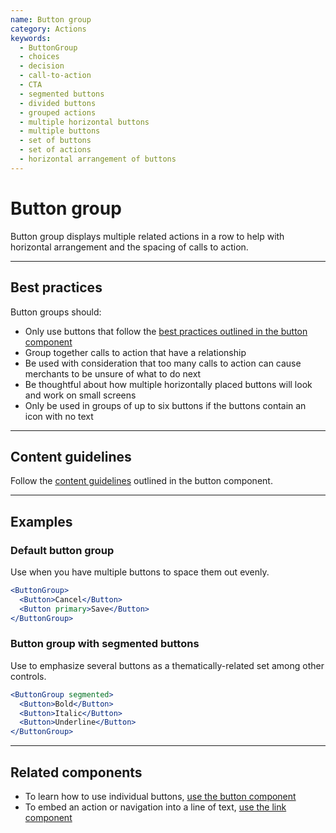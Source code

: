 ```yaml
---
name: Button group
category: Actions
keywords:
  - ButtonGroup
  - choices
  - decision
  - call-to-action
  - CTA
  - segmented buttons
  - divided buttons
  - grouped actions
  - multiple horizontal buttons
  - multiple buttons
  - set of buttons
  - set of actions
  - horizontal arrangement of buttons
---
```


# Button group

Button group displays multiple related actions in a row to help with horizontal
arrangement and the spacing of calls to action.

---

## Best practices

Button groups should:

- Only use buttons that follow the
  [best practices outlined in the button component](/components/actions/button#best-practices)
- Group together calls to action that have a relationship
- Be used with consideration that too many calls to action can cause merchants
  to be unsure of what to do next
- Be thoughtful about how multiple horizontally placed buttons will look and work
  on small screens
- Only be used in groups of up to six buttons if the buttons contain an icon
  with no text

---

## Content guidelines

Follow the [content guidelines](/components/actions/button#content-guidelines)
outlined in the button component.

---

## Examples

### Default button group

Use when you have multiple buttons to space them out evenly.

```jsx
<ButtonGroup>
  <Button>Cancel</Button>
  <Button primary>Save</Button>
</ButtonGroup>
```

### Button group with segmented buttons

Use to emphasize several buttons as a thematically-related set among other controls.

```jsx
<ButtonGroup segmented>
  <Button>Bold</Button>
  <Button>Italic</Button>
  <Button>Underline</Button>
</ButtonGroup>
```

---

## Related components

- To learn how to use individual buttons, [use the button component](/components/actions/button)
- To embed an action or navigation into a line of text, [use the link component](/components/navigation/link)
